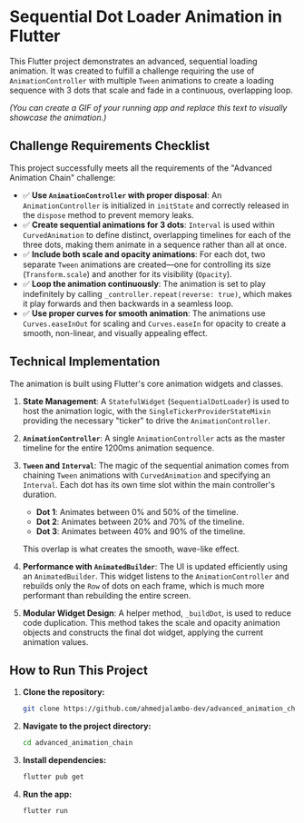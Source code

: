 
# Sequential Dot Loader Animation in Flutter

This Flutter project demonstrates an advanced, sequential loading animation. It was created to fulfill a challenge requiring the use of `AnimationController` with multiple `Tween` animations to create a loading sequence with 3 dots that scale and fade in a continuous, overlapping loop.

*(You can create a GIF of your running app and replace this text to visually showcase the animation.)*

## Challenge Requirements Checklist

This project successfully meets all the requirements of the "Advanced Animation Chain" challenge:

  - ✅ **Use `AnimationController` with proper disposal**: An `AnimationController` is initialized in `initState` and correctly released in the `dispose` method to prevent memory leaks.
  - ✅ **Create sequential animations for 3 dots**: `Interval` is used within `CurvedAnimation` to define distinct, overlapping timelines for each of the three dots, making them animate in a sequence rather than all at once.
  - ✅ **Include both scale and opacity animations**: For each dot, two separate `Tween` animations are created—one for controlling its size (`Transform.scale`) and another for its visibility (`Opacity`).
  - ✅ **Loop the animation continuously**: The animation is set to play indefinitely by calling `_controller.repeat(reverse: true)`, which makes it play forwards and then backwards in a seamless loop.
  - ✅ **Use proper curves for smooth animation**: The animations use `Curves.easeInOut` for scaling and `Curves.easeIn` for opacity to create a smooth, non-linear, and visually appealing effect.

## Technical Implementation

The animation is built using Flutter's core animation widgets and classes.

1.  **State Management**: A `StatefulWidget` (`SequentialDotLoader`) is used to host the animation logic, with the `SingleTickerProviderStateMixin` providing the necessary "ticker" to drive the `AnimationController`.

2.  **`AnimationController`**: A single `AnimationController` acts as the master timeline for the entire 1200ms animation sequence.

3.  **`Tween` and `Interval`**: The magic of the sequential animation comes from chaining `Tween` animations with `CurvedAnimation` and specifying an `Interval`. Each dot has its own time slot within the main controller's duration.

      * **Dot 1**: Animates between 0% and 50% of the timeline.
      * **Dot 2**: Animates between 20% and 70% of the timeline.
      * **Dot 3**: Animates between 40% and 90% of the timeline.

    This overlap is what creates the smooth, wave-like effect.

4.  **Performance with `AnimatedBuilder`**: The UI is updated efficiently using an `AnimatedBuilder`. This widget listens to the `AnimationController` and rebuilds only the `Row` of dots on each frame, which is much more performant than rebuilding the entire screen.

5.  **Modular Widget Design**: A helper method, `_buildDot`, is used to reduce code duplication. This method takes the scale and opacity animation objects and constructs the final dot widget, applying the current animation values.

## How to Run This Project

1.  **Clone the repository:**
    ```bash
    git clone https://github.com/ahmedjalambo-dev/advanced_animation_chain_demo
    ```
2.  **Navigate to the project directory:**
    ```bash
    cd advanced_animation_chain
    ```
3.  **Install dependencies:**
    ```bash
    flutter pub get
    ```
4.  **Run the app:**
    ```bash
    flutter run
    ```